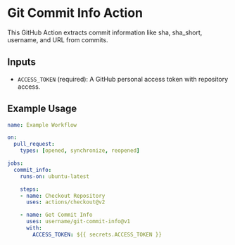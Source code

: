 # Git Commit Info Action

This GitHub Action extracts commit information like sha, sha_short, username, and URL from commits.

## Inputs

- `ACCESS_TOKEN` (required): A GitHub personal access token with repository access.

## Example Usage

```yaml
name: Example Workflow

on: 
  pull_request:
    types: [opened, synchronize, reopened]

jobs:
  commit_info:
    runs-on: ubuntu-latest

    steps:
    - name: Checkout Repository
      uses: actions/checkout@v2

    - name: Get Commit Info
      uses: username/git-commit-info@v1
      with:
        ACCESS_TOKEN: ${{ secrets.ACCESS_TOKEN }}
